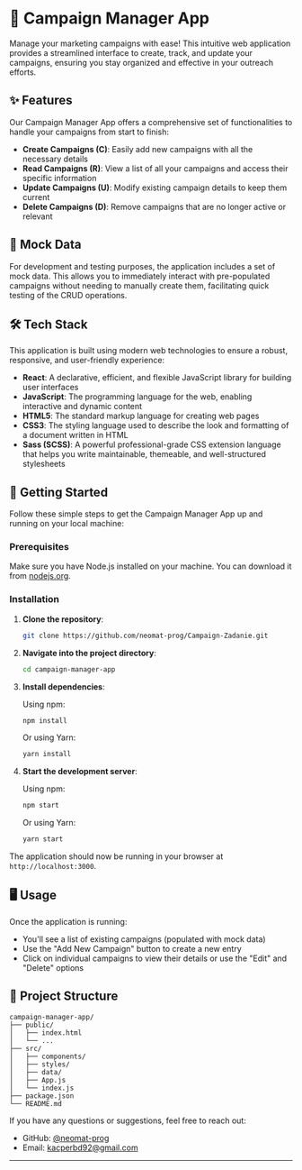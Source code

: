 # 🚀 Campaign Manager App

Manage your marketing campaigns with ease! This intuitive web application provides a streamlined interface to create, track, and update your campaigns, ensuring you stay organized and effective in your outreach efforts.

## ✨ Features

Our Campaign Manager App offers a comprehensive set of functionalities to handle your campaigns from start to finish:

- **Create Campaigns (C)**: Easily add new campaigns with all the necessary details
- **Read Campaigns (R)**: View a list of all your campaigns and access their specific information
- **Update Campaigns (U)**: Modify existing campaign details to keep them current
- **Delete Campaigns (D)**: Remove campaigns that are no longer active or relevant

## 🧪 Mock Data

For development and testing purposes, the application includes a set of mock data. This allows you to immediately interact with pre-populated campaigns without needing to manually create them, facilitating quick testing of the CRUD operations.

## 🛠️ Tech Stack

This application is built using modern web technologies to ensure a robust, responsive, and user-friendly experience:

- **React**: A declarative, efficient, and flexible JavaScript library for building user interfaces
- **JavaScript**: The programming language for the web, enabling interactive and dynamic content
- **HTML5**: The standard markup language for creating web pages
- **CSS3**: The styling language used to describe the look and formatting of a document written in HTML
- **Sass (SCSS)**: A powerful professional-grade CSS extension language that helps you write maintainable, themeable, and well-structured stylesheets

## 🚀 Getting Started

Follow these simple steps to get the Campaign Manager App up and running on your local machine:

### Prerequisites

Make sure you have Node.js installed on your machine. You can download it from [nodejs.org](https://nodejs.org/).

### Installation

1. **Clone the repository**:
   ```bash
   git clone https://github.com/neomat-prog/Campaign-Zadanie.git
   ```

2. **Navigate into the project directory**:
   ```bash
   cd campaign-manager-app
   ```

3. **Install dependencies**:
   
   Using npm:
   ```bash
   npm install
   ```
   
   Or using Yarn:
   ```bash
   yarn install
   ```

4. **Start the development server**:
   
   Using npm:
   ```bash
   npm start
   ```
   
   Or using Yarn:
   ```bash
   yarn start
   ```

The application should now be running in your browser at `http://localhost:3000`.

## 🖥️ Usage

Once the application is running:

- You'll see a list of existing campaigns (populated with mock data)
- Use the "Add New Campaign" button to create a new entry
- Click on individual campaigns to view their details or use the "Edit" and "Delete" options

## 📁 Project Structure

```
campaign-manager-app/
├── public/
│   ├── index.html
│   └── ...
├── src/
│   ├── components/
│   ├── styles/
│   ├── data/
│   ├── App.js
│   └── index.js
├── package.json
└── README.md
```



If you have any questions or suggestions, feel free to reach out:

- GitHub: [@neomat-prog](https://github.com/neomat-prog)
- Email: kacperbd92@gmail.com

---


